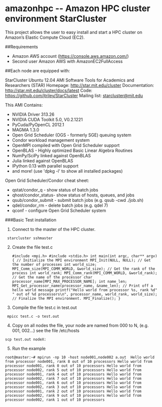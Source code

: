 # amazonhpc -- Amazon HPC cluster environment StarCluster

This project allows the user to easy install and start a HPC cluster on Amazon’s Elastic Compute Cloud (EC2).

##Requirements
- Amazon AWS account (https://console.aws.amazon.com/)
- Second user Amazon AWS with AmazonEC2FullAccess

##Each node are equipped with:

StarCluster Ubuntu 12.04 AMI
Software Tools for Academics and Researchers (STAR)
Homepage: http://star.mit.edu/cluster
Documentation: http://star.mit.edu/cluster/docs/latest
Code: https://github.com/jtriley/StarCluster
Mailing list: starcluster@mit.edu

This AMI Contains:

  * NVIDIA Driver 313.26
  * NVIDIA CUDA Toolkit 5.0, V0.2.1221
  * PyCuda/PyOpenCL 2012.1
  * MAGMA 1.3.0
  * Open Grid Scheduler (OGS - formerly SGE) queuing system
  * Condor workload management system
  * OpenMPI compiled with Open Grid Scheduler support
  * OpenBLAS - Highly optimized Basic Linear Algebra Routines
  * NumPy/SciPy linked against OpenBLAS
  * Julia linked against OpenBLAS
  * IPython 0.13 with parallel support
  * and more! (use 'dpkg -l' to show all installed packages)

Open Grid Scheduler/Condor cheat sheet:

  * qstat/condor_q - show status of batch jobs
  * qhost/condor_status- show status of hosts, queues, and jobs
  * qsub/condor_submit - submit batch jobs (e.g. qsub -cwd ./job.sh)
  * qdel/condor_rm - delete batch jobs (e.g. qdel 7)
  * qconf - configure Open Grid Scheduler system


###Basic Test installation

1. Connect to the master of the HPC cluster.

` starcluster sshmaster`


2. Create the file test.c

    `#include <mpi.h>
    #include <stdio.h>
    int main(int argc, char** argv) {
        // Initialize the MPI environment
        MPI_Init(NULL, NULL);
        // Get the number of processes
        int world_size;
        MPI_Comm_size(MPI_COMM_WORLD, &world_size);
        // Get the rank of the process
        int world_rank;
        MPI_Comm_rank(MPI_COMM_WORLD, &world_rank);
        // Get the name of the processor
        char processor_name[MPI_MAX_PROCESSOR_NAME];
        int name_len;
        MPI_Get_processor_name(processor_name, &name_len);
        // Print off a hello world message
        printf("Hello world from processor %s, rank %d"
               " out of %d processors\n",
               processor_name, world_rank, world_size);
        // Finalize the MPI environment.
        MPI_Finalize();
    }`
    
3. Compile the file test.c in test.out

 ` mpicc test.c -o test.out`

4. Copy on all nodes the file, your node are named from 000 to N, (e.g. 001, 002...) see the file /etc/hosts
 
 ` scp test.out nodeX: `

5. Run the example

 `root@master:~# mpirun -np 10 -host node001,node002 a.out 
  Hello world from processor node001, rank 8 out of 10 processors
  Hello world from processor node001, rank 0 out of 10 processors
  Hello world from processor node002, rank 5 out of 10 processors
  Hello world from processor node001, rank 4 out of 10 processors
  Hello world from processor node002, rank 7 out of 10 processors
  Hello world from processor node001, rank 6 out of 10 processors
  Hello world from processor node002, rank 3 out of 10 processors
  Hello world from processor node001, rank 2 out of 10 processors
  Hello world from processor node002, rank 9 out of 10 processors
  Hello world from processor node002, rank 1 out of 10 processors`
